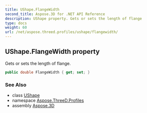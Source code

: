 ```yaml
---
title: UShape.FlangeWidth
second_title: Aspose.3D for .NET API Reference
description: UShape property. Gets or sets the length of flange
type: docs
weight: 60
url: /net/aspose.threed.profiles/ushape/flangewidth/
---
```

## UShape.FlangeWidth property

Gets or sets the length of flange.

```csharp
public double FlangeWidth { get; set; }
```

### See Also

* class [UShape](../)
* namespace [Aspose.ThreeD.Profiles](../../ushape/)
* assembly [Aspose.3D](../../../)


